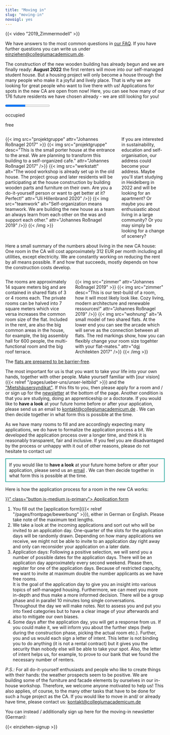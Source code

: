 ```yaml
---
title: "Moving in"
slug: "moving-in"
novoigl: yes
---
```


{{< video "2019_Zimmermodell" >}}

We have answers to the most common questions in [our FAQ](/en/faq). If you have further questions you can write us under einziehen@collegiumacademicum.de.

The construction of the new wooden building has already begun and we are finally ready: **August 2022** the first renters will move into our self-managed student house. But a housing project will only become a house through the many people who make it a joyful and lively place. That is why we are looking for great people who want to live there with us! Applications for spots in the new CA are open from now!
Here, you can see how many of our 176 future residents we have chosen already - we are still looking for you!
<div class="progress-wrapperEinzug">
  <progress class="progress is-large is-primary" value="80" max="176">20%</progress>
  <p class="progress-value has-text-white" style="--progressing: 80;">occupied</p>
  <p class="progress-value" style="--progressing: 256;">free</p>
</div>
<div class="columns" style="margin-top: 2em;">
    <div class="column">
    {{< img src="projektgruppe" attr="Johannes Roßnagel 2017" >}}
        {{< img src="projektgruppe" desc="This is the small porter house at the entrance to the areal. We are planning to transform this building to a self-organized cafe." attr="Johannes Roßnagel 2017" />}}
        {{< img src="werkstatt" alt="The wood workshop is already set up in the old house. The project group and later residents will be participating at the house construction by building wooden parts and furniture on their own. Are you a do-it-yourself person or want to get better at it? Perfect!" attr="Uli Hillenbrand 2020" />}}
        {{< img src="teamwork" alt="Self-organization means teamwork. We are building the new house as a team an always learn from each other on the was and support each other." attr="Johannes Roßnagel 2019" />}}
    {{< /img >}}
    </div>
    <div class="column">
        If you are interested in sustainability, education and self-organisation, our address could become your address. Maybe you'll start studying in Heidelberg in 2022 and will be looking for an apartment? Or maybe you are enthusiastic about living in a large community? Or you may simply be looking for a change of scenery?
    </div>
</div>

Here a small summary of the numbers about living in the new CA house: One room in the CA will cost approximately 312 EUR per month including all utilities, except electricity. We are constantly working on reducing the rent by all means possible. If and how that succeeds, mostly depends on how the construction costs develop.

<div class="columns" style="margin-top: 2em;">
    <div class="column">
        The rooms are approximately 14 square meters big and are contained in shared flats of 3 or 4 rooms each. The private rooms can be halved into 7 square meters which vice versa increases the common room size of the flat. Included in the rent, are also the big common areas in the house, for example, the big assembly hall for 600 people, the multi-functional room and the big roof terrace.
    </div>
    <div class="column">
        {{< img src="zimmer" attr="Johannes Roßnagel 2019" >}}
            {{< img src="zimmer" desc="This is our test-build of a room, how it will most likely look like. Cozy living, modern architecture and renewable ressources!" attr="Johannes Roßnagel 2019" />}}
            {{< img src="wohnung" alt="A small model of two shared flats. At the lower end you can see the arcade which will serve as the connection between all flats. The red markings show, how you can flexibly change your room size togehter with your flat-mates." attr="dgj Architekten 2017" />}}
        {{< /img >}}
    </div>
</div>


The <a href="/en/accessibility">flats are prepared to be barrier-free</a>.


The most important for us is that you want to take your life into your own hands, together with other people. Make yourself familiar with [our vision]({{< relref "/pages/ueber-uns/unser-leitbild" >}}) and the ["Mietshäusersyndikat"](https://www.syndikat.org/en/ ). If this fits to you, then please apply for a room and / or sign up for the [newsletter](#einziehen_form) at the bottom of the page. Another condition is that you are studying, doing an apprenticeship or a doctorate.
If you would like to **have a look** at your future home before or after your application, please send us an email to kontakt@collegiumacademicum.de .
We can then decide together in what form this is possible at the time. 

As we have many rooms to fill and are accordingly expecting many applications, we do have to formalize the application process a bit. We developed the application process over a longer time, and think it is reasonably transparent, fair and inclusive. If you feel you are disadvantaged by the process or unhappy with it out of other reasons, please do not hesitate to contact us!

<p style="padding: 10px; border: 2px solid #35ADA4;">
If you would like to <b>have a look</b> at your future home before or after your application, please send us an <a href="mailto:kontakt@collegiumacademicum.de">email</a> .
We can then decide together in what form this is possible at the time. 
</p>

Here is how the application process for a room in the new CA works:

<div class="buttons is-centered">
    <a href="{{< relref "/pages/frontpage/bewerbung" >}}" class="button is-medium is-primary">
        <span class="icon">
            <i class="icon-home"></i>
        </span>
        <span>Application form</span>
    </a>
</div>

1. You fill out the [application form]({{< relref "/pages/frontpage/bewerbung" >}}), either in German or English. Please take note of the maximum text lengths.
2. We take a look at the incoming applications and sort out who will be invited to an application day. One-quarter of the slots for the application days will be randomly drawn. Depending on how many applications we receive, we might not be able to invite to an application day right away and only can reconsider your application on a later date.
3. Application days:
Following a positive selection, we will send you a number of possible dates for the application days. There will be an application day approximately every second weekend. Please then, register for one of the application days. Because of restricted capacity, we want to invite at maximum double the number applicants as we have free rooms.<br>
It is the goal of the application day to give you an insight into various topics of self-managed housing. Furthermore, we can meet you more in-depth and thus make a more informed decision. There will be a group phase and in parallel 10 minutes long single conversations.<br>
Throughout the day we will make notes. Not to assess you and put you into fixed categories but to have a clear image of your afterwards and also to mitigate our own biases.
4. Some days after the application day, you will get a response from us. If you could make it, we will inform you about the further steps (help during the construction phase, picking the actual room etc.). Further, you and us would each sign a letter of intent. This letter is not binding you to do anything (it is not a rental contract) but it gives you the security than nobody else will be able to take your spot. Also, the letter of intent helps us, for example, to prove to our bank that we found the necessary number of renters.

_P.S.:_ For all do-it-yourself enthusiasts and people who like to create things with their hands: the weather prospects seem to be positive. We are building some of the furniture and facade elements by ourselves in our in-house workshop. Therefore, we welcome anyone motivated to help us! This also applies, of course, to the many other tasks that have to be done for such a huge project as the CA. If you would like to move in and/ or already have time, please contact us:
[kontakt@collegiumacademicum.de](mailto:kontakt@collegiumacademicum.de)

<p>You can instead / additionally sign up here for the  moving-in newsletter (German):</p>

{{< einziehen-signup >}}
